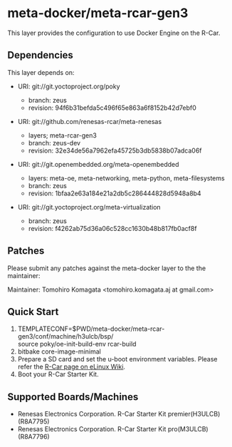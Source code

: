 # meta-docker/meta-rcar-gen3

This layer provides the configuration to use Docker Engine on the R-Car.

## Dependencies

This layer depends on:

* URI: git://git.yoctoproject.org/poky
  * branch: zeus
  * revision: 94f6b31befda5c496f65e863a6f8152b42d7ebf0

* URI: git://github.com/renesas-rcar/meta-renesas
  * layers; meta-rcar-gen3
  * branch: zeus-dev
  * revision: 32e34de56a7962efa45725b3db5838b07adca06f

* URI: git://git.openembedded.org/meta-openembedded
  * layers: meta-oe, meta-networking, meta-python, meta-filesystems
  * branch: zeus
  * revision: 1bfaa2e63a184e21a2db5c286444828d5948a8b4

* URI: git://git.yoctoproject.org/meta-virtualization
  * branch: zeus
  * revision: f4262ab75d36a06c528cc1630b48b817fb0acf8f

## Patches

Please submit any patches against the meta-docker layer to the the maintainer:

Maintainer: Tomohiro Komagata <tomohiro.komagata.aj at gmail.com>

## Quick Start

1. TEMPLATECONF=$PWD/meta-docker/meta-rcar-gen3/conf/machine/h3ulcb/bsp/ \
   source poky/oe-init-build-env rcar-build
2. bitbake core-image-minimal
3. Prepare a SD card and set the u-boot environment variables. Please refer the [R-Car page on eLinux Wiki](https://elinux.org/R-Car/Boards/Yocto-Gen3/v3.21.0#Running_Yocto_images).
4. Boot your R-Car Starter Kit.

## Supported Boards/Machines

- Renesas Electronics Corporation. R-Car Starter Kit premier(H3ULCB) (R8A7795)
- Renesas Electronics Corporation. R-Car Starter Kit pro(M3ULCB) (R8A7796)
